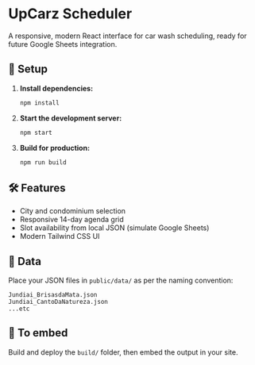 # UpCarz Scheduler

A responsive, modern React interface for car wash scheduling, ready for future Google Sheets integration.

## 🚀 Setup

1. **Install dependencies:**
   ```bash
   npm install
   ```
2. **Start the development server:**
   ```bash
   npm start
   ```
3. **Build for production:**
   ```bash
   npm run build
   ```

## 🛠️ Features
- City and condominium selection
- Responsive 14-day agenda grid
- Slot availability from local JSON (simulate Google Sheets)
- Modern Tailwind CSS UI

## 📁 Data
Place your JSON files in `public/data/` as per the naming convention:
```
Jundiai_BrisasdaMata.json
Jundiai_CantoDaNatureza.json
...etc
```

## 🔗 To embed
Build and deploy the `build/` folder, then embed the output in your site. 